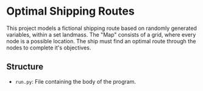 # Optimal Shipping Routes

This project models a fictional shipping route based on randomly generated variables, within a set landmass. The "Map" consists of a grid, where every node is a possible location. The ship must find an optimal route through the nodes to complete it's objectives.


## Structure
* `run.py`: File containing the body of the program. 
